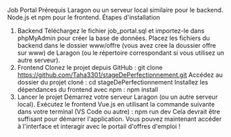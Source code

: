 Job Portal
Prérequis
Laragon ou un serveur local similaire pour le backend.
Node.js et npm pour le frontend.
Étapes d'installation
1. Backend
Téléchargez le fichier job_portal.sql et importez-le dans phpMyAdmin pour créer la base de données.
Placez les fichiers du backend dans le dossier www/offre (vous avez cree la doussier offre sur www) de Laragon (ou le répertoire correspondant si vous utilisez un autre serveur).
2. Frontend
Clonez le projet depuis GitHub :
git clone https://github.com/Taha3301/stageDePerfectionnement.git
Accédez au dossier du projet cloné :
cd stageDePerfectionnement
Installez les dépendances du frontend avec npm :
npm install
3. Lancer le projet
Démarrez votre serveur Laragon (ou un autre serveur local).
Exécutez le frontend Vue.js en utilisant la commande suivante dans votre terminal (VS Code ou autre) :
npm run dev
Cela devrait être suffisant pour démarrer l'application. Vous pouvez maintenant accéder à l'interface et interagir avec le portail d'offres d'emploi !
